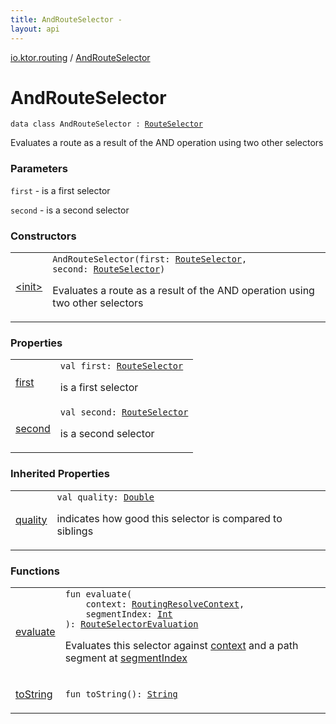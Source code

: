 ```yaml
---
title: AndRouteSelector - 
layout: api
---
```


<div class='api-docs-breadcrumbs'><a href="../index.html">io.ktor.routing</a> / <a href="./index.html">AndRouteSelector</a></div>

# AndRouteSelector

<div class="signature"><code><span class="keyword">data</span> <span class="keyword">class </span><span class="identifier">AndRouteSelector</span>&nbsp;<span class="symbol">:</span>&nbsp;<a href="../-route-selector/index.html"><span class="identifier">RouteSelector</span></a></code></div>

Evaluates a route as a result of the AND operation using two other selectors

### Parameters

<code>first</code> - is a first selector

<code>second</code> - is a second selector

### Constructors

<table class="api-docs-table">
<tbody>
<tr>
<td markdown="1">

<a href="-init-.html">&lt;init&gt;</a>


</td>
<td markdown="1">
<div class="signature"><code><span class="identifier">AndRouteSelector</span><span class="symbol">(</span><span class="parameterName" id="io.ktor.routing.AndRouteSelector$<init>(io.ktor.routing.RouteSelector, io.ktor.routing.RouteSelector)/first">first</span><span class="symbol">:</span>&nbsp;<a href="../-route-selector/index.html"><span class="identifier">RouteSelector</span></a><span class="symbol">, </span><span class="parameterName" id="io.ktor.routing.AndRouteSelector$<init>(io.ktor.routing.RouteSelector, io.ktor.routing.RouteSelector)/second">second</span><span class="symbol">:</span>&nbsp;<a href="../-route-selector/index.html"><span class="identifier">RouteSelector</span></a><span class="symbol">)</span></code></div>

Evaluates a route as a result of the AND operation using two other selectors


</td>
</tr>
</tbody>
</table>

### Properties

<table class="api-docs-table">
<tbody>
<tr>
<td markdown="1">

<a href="first.html">first</a>


</td>
<td markdown="1">
<div class="signature"><code><span class="keyword">val </span><span class="identifier">first</span><span class="symbol">: </span><a href="../-route-selector/index.html"><span class="identifier">RouteSelector</span></a></code></div>

is a first selector


</td>
</tr>
<tr>
<td markdown="1">

<a href="second.html">second</a>


</td>
<td markdown="1">
<div class="signature"><code><span class="keyword">val </span><span class="identifier">second</span><span class="symbol">: </span><a href="../-route-selector/index.html"><span class="identifier">RouteSelector</span></a></code></div>

is a second selector


</td>
</tr>
</tbody>
</table>

### Inherited Properties

<table class="api-docs-table">
<tbody>
<tr>
<td markdown="1">

<a href="../-route-selector/quality.html">quality</a>


</td>
<td markdown="1">
<div class="signature"><code><span class="keyword">val </span><span class="identifier">quality</span><span class="symbol">: </span><a href="https://kotlinlang.org/api/latest/jvm/stdlib/kotlin/-double/index.html"><span class="identifier">Double</span></a></code></div>

indicates how good this selector is compared to siblings


</td>
</tr>
</tbody>
</table>

### Functions

<table class="api-docs-table">
<tbody>
<tr>
<td markdown="1">

<a href="evaluate.html">evaluate</a>


</td>
<td markdown="1">
<div class="signature"><code><span class="keyword">fun </span><span class="identifier">evaluate</span><span class="symbol">(</span><br/>&nbsp;&nbsp;&nbsp;&nbsp;<span class="parameterName" id="io.ktor.routing.AndRouteSelector$evaluate(io.ktor.routing.RoutingResolveContext, kotlin.Int)/context">context</span><span class="symbol">:</span>&nbsp;<a href="../-routing-resolve-context/index.html"><span class="identifier">RoutingResolveContext</span></a><span class="symbol">, </span><br/>&nbsp;&nbsp;&nbsp;&nbsp;<span class="parameterName" id="io.ktor.routing.AndRouteSelector$evaluate(io.ktor.routing.RoutingResolveContext, kotlin.Int)/segmentIndex">segmentIndex</span><span class="symbol">:</span>&nbsp;<a href="https://kotlinlang.org/api/latest/jvm/stdlib/kotlin/-int/index.html"><span class="identifier">Int</span></a><br/><span class="symbol">)</span><span class="symbol">: </span><a href="../-route-selector-evaluation/index.html"><span class="identifier">RouteSelectorEvaluation</span></a></code></div>

Evaluates this selector against <a href="evaluate.html#io.ktor.routing.AndRouteSelector$evaluate(io.ktor.routing.RoutingResolveContext, kotlin.Int)/context">context</a> and a path segment at <a href="evaluate.html#io.ktor.routing.AndRouteSelector$evaluate(io.ktor.routing.RoutingResolveContext, kotlin.Int)/segmentIndex">segmentIndex</a>


</td>
</tr>
<tr>
<td markdown="1">

<a href="to-string.html">toString</a>


</td>
<td markdown="1">
<div class="signature"><code><span class="keyword">fun </span><span class="identifier">toString</span><span class="symbol">(</span><span class="symbol">)</span><span class="symbol">: </span><a href="https://kotlinlang.org/api/latest/jvm/stdlib/kotlin/-string/index.html"><span class="identifier">String</span></a></code></div>

</td>
</tr>
</tbody>
</table>
